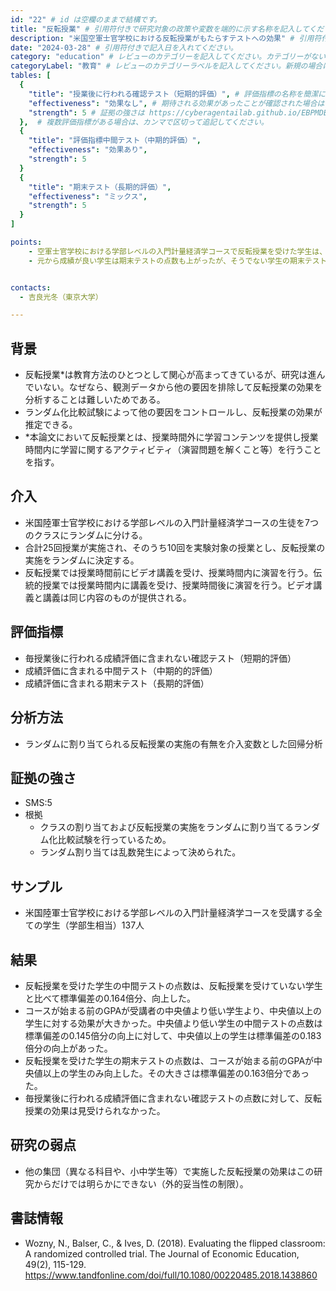 ```yaml
---
id: "22" # id は空欄のままで結構です。
title: "反転授業" # 引用符付きで研究対象の政策や変数を端的に示す名称を記入してください。
description: "米国空軍士官学校における反転授業がもたらすテストへの効果" # 引用符付きで一文以内で政策の簡単な概要を記入してください。
date: "2024-03-28" # 引用符付きで記入日を入れてください。
category: "education" # レビューのカテゴリーを記入してください。カテゴリーがない場合は新規で作成してください。その際、カテゴリを端的に示す英単語を選んでください。
categoryLabel: "教育" # レビューのカテゴリーラベルを記入してください。新規の場合はカテゴリを端的に示す名称を選んでください。
tables: [
  {
    "title": "授業後に行われる確認テスト（短期的評価）", # 評価指標の名称を簡潔に記入してください。
    "effectiveness": "効果なし", # 期待される効果があったことが確認された場合は"効果あり"、期待される効果がなかったり、逆効果だったことが確認された場合は"効果なし"、状況によって効果があったりなかったりする場合は"ミックス"、検出力不足や研究の不備によって結論が出せない場合は"不明" としてください。
    "strength": 5 # 証拠の強さは https://cyberagentailab.github.io/EBPMDB/sms を参照してください。
  },  # 複数評価指標がある場合は、カンマで区切って追記してください。
  {
    "title": "評価指標中間テスト（中期的評価）",
    "effectiveness": "効果あり",
    "strength": 5
  }
  {
    "title": "期末テスト（長期的評価）",
    "effectiveness": "ミックス",
    "strength": 5
  }
]

points:
    - 空軍士官学校における学部レベルの入門計量経済学コースで反転授業を受けた学生は、中間テストの点数があがった。
    - 元から成績が良い学生は期末テストの点数も上がったが、そうでない学生の期末テストの点数は影響が観測されなかった。


contacts:
  - 吉良光冬（東京大学）

---
```


## 背景 
- 反転授業*は教育方法のひとつとして関心が高まってきているが、研究は進んでいない。なぜなら、観測データから他の要因を排除して反転授業の効果を分析することは難しいためである。
- ランダム化比較試験によって他の要因をコントロールし、反転授業の効果が推定できる。
- *本論文において反転授業とは、授業時間外に学習コンテンツを提供し授業時間内に学習に関するアクティビティ（演習問題を解くこと等）を行うことを指す。


## 介入
- 米国陸軍士官学校における学部レベルの入門計量経済学コースの生徒を7つのクラスにランダムに分ける。
- 合計25回授業が実施され、そのうち10回を実験対象の授業とし、反転授業の実施をランダムに決定する。
- 反転授業では授業時間前にビデオ講義を受け、授業時間内に演習を行う。伝統的授業では授業時間内に講義を受け、授業時間後に演習を行う。ビデオ講義と講義は同じ内容のものが提供される。

## 評価指標
- 毎授業後に行われる成績評価に含まれない確認テスト（短期的評価）
- 成績評価に含まれる中間テスト（中期的的評価）
- 成績評価に含まれる期末テスト（長期的評価）

## 分析方法
- ランダムに割り当てられる反転授業の実施の有無を介入変数とした回帰分析

## 証拠の強さ
- SMS:5
- 根拠 
    - クラスの割り当ておよび反転授業の実施をランダムに割り当てるランダム化比較試験を行っているため。
    - ランダム割り当ては乱数発生によって決められた。


## サンプル
- 米国陸軍士官学校における学部レベルの入門計量経済学コースを受講する全ての学生（学部生相当）137人

## 結果
- 反転授業を受けた学生の中間テストの点数は、反転授業を受けていない学生と比べて標準偏差の0.164倍分、向上した。
- コースが始まる前のGPAが受講者の中央値より低い学生より、中央値以上の学生に対する効果が大きかった。中央値より低い学生の中間テストの点数は標準偏差の0.145倍分の向上に対して、中央値以上の学生は標準偏差の0.183倍分の向上があった。
- 反転授業を受けた学生の期末テストの点数は、コースが始まる前のGPAが中央値以上の学生のみ向上した。その大きさは標準偏差の0.163倍分であった。
- 毎授業後に行われる成績評価に含まれない確認テストの点数に対して、反転授業の効果は見受けられなかった。


## 研究の弱点
- 他の集団（異なる科目や、小中学生等）で実施した反転授業の効果はこの研究からだけでは明らかにできない（外的妥当性の制限）。

## 書誌情報
- Wozny, N., Balser, C., & Ives, D. (2018). Evaluating the flipped classroom: A randomized controlled trial. The Journal of Economic Education, 49(2), 115-129.
https://www.tandfonline.com/doi/full/10.1080/00220485.2018.1438860
